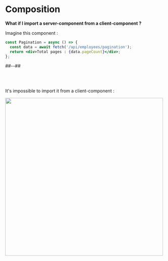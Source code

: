 <!-- .slide: class="two-column with-code " -->

<style>
  .tree-34{
    width: 500px;
    height: auto;
  }
</style>

# Composition

**What if I import a server-component from a client-component ?**

Imagine this component :

```jsx
const Pagination = async () => {
  const data = await fetch('/api/employees/pagination');
  return <div>Total pages : {data.pageCount}</div>;
};
```

##--##

<div>
<br/> <br/>

It's impossible to import it from a client-component :

<img src="./assets/images/03-server-components/tree-3.png" class="tree-34" />
</div>
<!-- .element: class="fragment" data-fragment-index="1"-->
